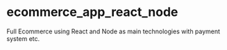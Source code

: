 # ecommerce_app_react_node
Full Ecommerce using React and Node as main technologies with payment system etc.

